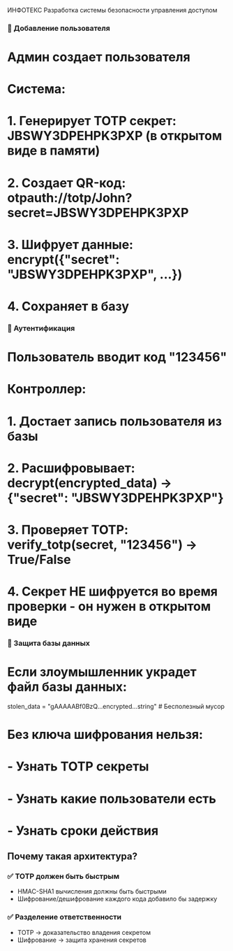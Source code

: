 ИНФОТЕКС
Разработка системы безопасности управления доступом

### 🔐 Добавление пользователя
# Админ создает пользователя

# Система:
# 1. Генерирует TOTP секрет: JBSWY3DPEHPK3PXP (в открытом виде в памяти)
# 2. Создает QR-код: otpauth://totp/John?secret=JBSWY3DPEHPK3PXP
# 3. Шифрует данные: encrypt({"secret": "JBSWY3DPEHPK3PXP", ...})
# 4. Сохраняет в базу

### 🔐 Аутентификация
# Пользователь вводит код "123456"
# Контроллер:
# 1. Достает запись пользователя из базы
# 2. Расшифровывает: decrypt(encrypted_data) → {"secret": "JBSWY3DPEHPK3PXP"}
# 3. Проверяет TOTP: verify_totp(secret, "123456") → True/False
# 4. Секрет НЕ шифруется во время проверки - он нужен в открытом виде

### 🔐 Защита базы данных
# Если злоумышленник украдет файл базы данных:
stolen_data = "gAAAAABf0BzQ...encrypted...string"  # Бесполезный мусор

# Без ключа шифрования нельзя:
# - Узнать TOTP секреты
# - Узнать какие пользователи есть
# - Узнать сроки действия


## Почему такая архитектура?
### ✅ TOTP должен быть быстрым
- HMAC-SHA1 вычисления должны быть быстрыми
- Шифрование/дешифрование каждого кода добавило бы задержку

### ✅ Разделение ответственности
- TOTP → доказательство владения секретом
- Шифрование → защита хранения секретов
